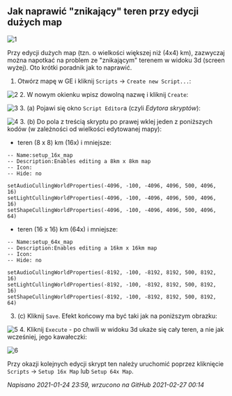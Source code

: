 ## Jak naprawić "znikający" teren przy edycji dużych map

![1](https://abload.de/img/1xpkwl.png)

Przy edycji dużych map (tzn. o wielkości większej niż (4x4) km), zazwyczaj można napotkać na problem ze "znikającym" terenem w widoku 3d (screen wyżej). Oto krótki poradnik jak to naprawić.

1. Otwórz mapę w GE i kliknij `Scripts` -> `Create new Script...`:

![2](https://abload.de/img/2r8k8c.png)
2. W nowym okienku wpisz dowolną nazwę i kliknij `Create`:

![3](https://abload.de/img/3ltk4b.png)
3. (a) Pojawi się okno `Script Editor`a (czyli *Edytora skryptów*):

![4](https://abload.de/img/4j4jwj.png)
3. (b) Do pola z treścią skryptu po prawej wklej jeden z poniższych kodów (w zależności od wielkości edytowanej mapy):
* teren (8 x 8) km (16x) i mniejsze:
```-- Author:Stegei
-- Name:setup_16x_map
-- Description:Enables editing a 8km x 8km map
-- Icon:
-- Hide: no

setAudioCullingWorldProperties(-4096, -100, -4096, 4096, 500, 4096, 16)
setLightCullingWorldProperties(-4096, -100, -4096, 4096, 500, 4096, 16)
setShapeCullingWorldProperties(-4096, -100, -4096, 4096, 500, 4096, 64)
```
* teren (16 x 16) km (64x) i mniejsze:
```-- Author:Stegei
-- Name:setup_64x_map
-- Description:Enables editing a 16km x 16km map
-- Icon:
-- Hide: no

setAudioCullingWorldProperties(-8192, -100, -8192, 8192, 500, 8192, 16)
setLightCullingWorldProperties(-8192, -100, -8192, 8192, 500, 8192, 16)
setShapeCullingWorldProperties(-8192, -100, -8192, 8192, 500, 8192, 64)
```
3. (c) Kliknij `Save`. Efekt końcowy ma być taki jak na poniższym obrazku:

![5](https://abload.de/img/5uojoe.png)
4. Kliknij `Execute` - po chwili w widoku 3d ukaże się cały teren, a nie jak wcześniej, jego kawałeczki:

![6](https://abload.de/img/6b8jax.png)

Przy okazji kolejnych edycji skrypt ten należy uruchomić poprzez kliknięcie `Scripts` -> `Setup 16x Map` lub `Setup 64x Map`.

*Napisano 2021-01-24 23:59, wrzucono na GitHub 2021-02-27 00:14*
